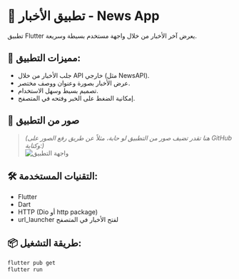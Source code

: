 # 📰 تطبيق الأخبار - News App

تطبيق Flutter يعرض آخر الأخبار من خلال واجهة مستخدم بسيطة وسريعة.

## 🎯 مميزات التطبيق:

- جلب الأخبار من خلال API خارجي (مثل NewsAPI).
- عرض الأخبار بصورة وعنوان ووصف مختصر.
- تصميم بسيط وسهل الاستخدام.
- إمكانية الضغط على الخبر وفتحه في المتصفح.

## 📱 صور من التطبيق

> *(هنا تقدر تضيف صور من التطبيق لو حابة، مثلاً عن طريق رفع الصور على GitHub وكتابة:)*  
> ![واجهة التطبيق](screenshots/home.png)

## 🛠️ التقنيات المستخدمة:

- Flutter
- Dart
- HTTP (Dio أو http package)
- url_launcher لفتح الأخبار في المتصفح

## 📦 طريقة التشغيل:

```bash
flutter pub get
flutter run
